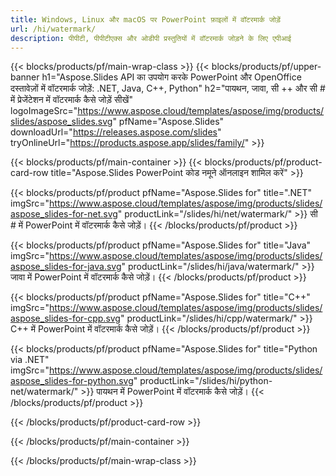 ```yaml
---
title: Windows, Linux और macOS पर PowerPoint फ़ाइलों में वॉटरमार्क जोड़ें
url: /hi/watermark/
description: पीपीटी, पीपीटीएक्स और ओडीपी प्रस्तुतियों में वॉटरमार्क जोड़ने के लिए एपीआई
---
```


{{< blocks/products/pf/main-wrap-class >}}
{{< blocks/products/pf/upper-banner h1="Aspose.Slides API का उपयोग करके PowerPoint और OpenOffice दस्तावेज़ों में वॉटरमार्क जोड़ें: .NET, Java, C++, Python" h2="पायथन, जावा, सी ++ और सी # में प्रेजेंटेशन में वॉटरमार्क कैसे जोड़ें सीखें" logoImageSrc="https://www.aspose.cloud/templates/aspose/img/products/slides/aspose_slides.svg" pfName="Aspose.Slides" downloadUrl="https://releases.aspose.com/slides" tryOnlineUrl="https://products.aspose.app/slides/family/" >}}

{{< blocks/products/pf/main-container >}}
{{< blocks/products/pf/product-card-row title="Aspose.Slides PowerPoint कोड नमूने ऑनलाइन शामिल करें" >}}

{{< blocks/products/pf/product pfName="Aspose.Slides for" title=".NET" imgSrc="https://www.aspose.cloud/templates/aspose/img/products/slides/aspose_slides-for-net.svg" productLink="/slides/hi/net/watermark/" >}}
सी # में PowerPoint में वॉटरमार्क कैसे जोड़ें।
{{< /blocks/products/pf/product >}}

{{< blocks/products/pf/product pfName="Aspose.Slides for" title="Java" imgSrc="https://www.aspose.cloud/templates/aspose/img/products/slides/aspose_slides-for-java.svg" productLink="/slides/hi/java/watermark/" >}}
जावा में PowerPoint में वॉटरमार्क कैसे जोड़ें।
{{< /blocks/products/pf/product >}}

{{< blocks/products/pf/product pfName="Aspose.Slides for" title="C++" imgSrc="https://www.aspose.cloud/templates/aspose/img/products/slides/aspose_slides-for-cpp.svg" productLink="/slides/hi/cpp/watermark/" >}}
C++ में PowerPoint में वॉटरमार्क कैसे जोड़ें।
{{< /blocks/products/pf/product >}}

{{< blocks/products/pf/product pfName="Aspose.Slides for" title="Python via .NET" imgSrc="https://www.aspose.cloud/templates/aspose/img/products/slides/aspose_slides-for-python.svg" productLink="/slides/hi/python-net/watermark/" >}}
पायथन में PowerPoint में वॉटरमार्क कैसे जोड़ें।
{{< /blocks/products/pf/product >}}

{{< /blocks/products/pf/product-card-row >}}

{{< /blocks/products/pf/main-container >}}

{{< /blocks/products/pf/main-wrap-class >}}

